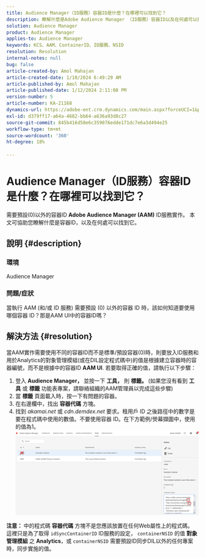 ```yaml
---
title: Audience Manager（ID服務）容器ID是什麼？在哪裡可以找到它？
description: 瞭解什麼是Adobe Audience Manager （ID服務）容器ID以及在何處可以找到它。 請依照本文提供的步驟操作。
solution: Audience Manager
product: Audience Manager
applies-to: Audience Manager
keywords: KCS、AAM、ContainerID、ID服務、NSID
resolution: Resolution
internal-notes: null
bug: false
article-created-by: Amol Mahajan
article-created-date: 1/10/2024 6:49:29 AM
article-published-by: Amol Mahajan
article-published-date: 1/12/2024 2:11:08 PM
version-number: 5
article-number: KA-21168
dynamics-url: https://adobe-ent.crm.dynamics.com/main.aspx?forceUCI=1&pagetype=entityrecord&etn=knowledgearticle&id=b1703163-84af-ee11-a569-6045bd006b3d
exl-id: d379ff17-a64a-4682-bb64-a636a93d8c27
source-git-commit: 845b416d58e6c359076edde171dc7e6a3d494e25
workflow-type: tm+mt
source-wordcount: '360'
ht-degree: 18%

---
```


# Audience Manager（ID服務）容器ID是什麼？在哪裡可以找到它？


需要預設(0)以外的容器ID <b>Adobe Audience Manager (AAM)</b> ID服務實作。 本文可協助您瞭解什麼是容器ID，以及在何處可以找到它。

## 說明 {#description}


### <b>環境</b>

Audience Manager



### <b>問題/症狀</b>

當執行 AAM (和/或 ID 服務) 需要預設 (0) 以外的容器 ID 時，該如何知道要使用哪個容器 ID？那是AAM UI中的容器ID嗎？


## 解決方法 {#resolution}


當AAM實作需要使用不同的容器ID而不是標準/預設容器(0)時，則要放入ID服務和用於Analytics的對象管理模組(或在DIL設定程式碼中)的值是根據建立容器時的容器編號，而不是根據中的容器ID <b>AAM UI</b>. 若要取得正確的值，請執行以下步驟：

1. 登入 <b>Audience Manager， </b>並按一下 <b>工具，</b> 則 <b>標籤。 </b>(如果您沒有看到 <b>工具</b> 或 <b>標籤</b> 功能表專案，請聯絡組織的AAM管理員以完成這些步驟)
2. 當 <b>標籤</b> 頁面載入時，按一下有問題的容器。
3. 在右邊欄中，找出 <b>容器代碼</b> 方塊。
4. 找到 *akamai.net* 或 *cdn.demdex.net* 要求。租用戶 ID 之後路徑中的數字是要在程式碼中使用的數值。不要使用容器 ID。在下方範例/熒幕擷圖中，使用的值為1。    ![](assets/4768ad75-347c-ed11-81ac-6045bd006a22.png)


<b>注意： </b>中的程式碼 <b>容器代碼</b> 方塊不是您應該放置在任何Web屬性上的程式碼。 這裡只是為了取得 `idSyncContainerID` ID服務的設定， `containerNSID` 的值 <b>對象管理模組</b> 之 <b>Analytics</b>，或 `containerNSID` 需要預設ID同步DIL以外的任何專案時，同步實施的值。

<b> </b>
